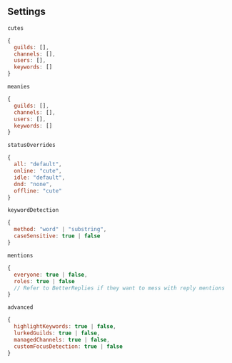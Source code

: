 ## Settings
`cutes`
```js
{
  guilds: [],
  channels: [],
  users: [],
  keywords: []
}
```

`meanies`
```js
{
  guilds: [],
  channels: [],
  users: [],
  keywords: []
}
```

`statusOverrides`
```js
{
  all: "default",
  online: "cute",
  idle: "default",
  dnd: "none",
  offline: "cute"
}
```

`keywordDetection`
```js
{
  method: "word" | "substring",
  caseSensitive: true | false
}
```

`mentions`
```js
{
  everyone: true | false,
  roles: true | false
  // Refer to BetterReplies if they want to mess with reply mentions
}
```

`advanced`
```js
{
  highlightKeywords: true | false,
  lurkedGuilds: true | false,
  managedChannels: true | false,
  customFocusDetection: true | false
}
```
